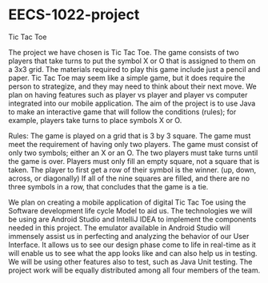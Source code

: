 # EECS-1022-project

Tic Tac Toe 

The project we have chosen is Tic Tac Toe. The game consists of two players that take turns to put the symbol X or O that is assigned to them on a 3x3 grid. The materials required to play this game include just a pencil and paper. Tic Tac Toe may seem like a simple game, but it does require the person to strategize, and they may need to think about their next move. We plan on having features such as player vs player and player vs computer integrated into our mobile  application.  The aim of the project is to use Java to make an interactive game that will follow the conditions (rules); for example, players take turns to place symbols X or O. 

Rules: 
The game is played on a grid that is 3 by 3 square. 
The game must meet the requirement of having only two players.
The game must consist of only two symbols; either an X or an O.
The two players must take turns until the game is over. 
Players must only fill an empty square, not a square that is taken.
The player to first get a row of their symbol is the winner. (up, down, across, or diagonally)
If all of the nine squares are filled, and there are no three symbols in a row, that concludes that the game is a tie. 

We plan on creating a mobile application of digital Tic Tac Toe using the Software development life cycle Model to aid us. The technologies we will be using are Android Studio and IntelliJ IDEA to implement the components needed in this project. The emulator available in Android Studio will immensely assist us in perfecting and analyzing the behavior of our User Interface. It allows us to see our design phase come to life in real-time as it will enable us to see what the app looks like and can also help us in testing. We will be using other features also to test, such as Java Unit testing. The project work will be equally distributed among all four members of the team. 
